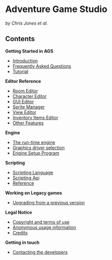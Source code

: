 # Adventure Game Studio

*by Chris Jones et al.*

## Contents

**Getting Started in AGS**
-   [Introduction](Introduction)
-   [Frequently Asked Questions](FAQ)
-   [Tutorial](Tutorial)

**Editor Reference**
-   [Room Editor](EditorRoom)
-   [Character Editor](EditorCharacter)
-   [GUI Editor](EditingGUIs)
-   [Sprite Manager](EditorSprite)
-   [View Editor](EditorView)
-   [Inventory Items Editor](EditorInventoryItems)
-   [Other Features](OtherFeatures)

**Engine**
-   [The run-time engine](RuntimeEngine)
-   [Graphics driver selection](GraphicsDriver)
-   [Engine Setup Program](Setup)

**Scripting**
-   [Scripting Language](ScriptingLanguage)
-   [Scripting Api](Scripting)
-   [Reference](Reference)

**Working on Legacy games**
-   [Upgrading from a previous version](UpgradingFromPreviousVersion)

**Legal Notice**
-   [Copyright and terms of use](Copyright)
-   [Anonymous usage information](AnonymousUsageInfo)
-   [Credits](Credits)

**Getting in touch**
-   [Contacting the developers](ContactingTheDevelopers)

